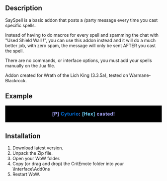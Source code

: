 ## Description
SaySpell is a basic addon that posts a /party message every time you cast specific spells.

Instead of having to do macros for every spell and spamming the chat with "Used Shield Wall !", you can use this addon instead and it will do a much better job, with zero spam, the message will only be sent AFTER you cast the spell.

There are no commands, or interface options, you must add your spells manually on the .lua file.

Addon created for Wrath of the Lich King (3.3.5a), tested on Warmane-Blackrock.

## Example
![](https://github.com/Syturio/SaySpell/blob/main/img1.png?raw=true)

## Installation
1.  Download latest version.
2.  Unpack the Zip file.
3.  Open your WoW folder.
4.  Copy (or drag and drop) the CritEmote folder into your \Interface\Add0ns
5.  Restart WoW.
